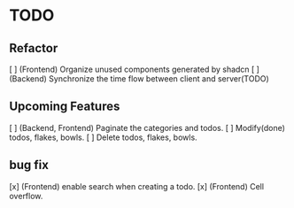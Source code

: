 # TODO

## Refactor

[ ] (Frontend) Organize unused components generated by shadcn
[ ] (Backend) Synchronize the time flow between client and server(TODO)

## Upcoming Features

[ ] (Backend, Frontend) Paginate the categories and todos.
[ ] Modify(done) todos, flakes, bowls.
[ ] Delete todos, flakes, bowls.

## bug fix

[x] (Frontend) enable search when creating a todo.
[x] (Frontend) Cell overflow.
